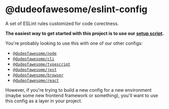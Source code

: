 # @dudeofawesome/eslint-config

A set of ESLint rules customized for code corectness.

**The easiest way to get started with this project is to use our [setup script](https://www.npmjs.com/package/@dudeofawesome/create-configs).**

You're probably looking to use this with one of our other configs:

-   [`@dudeofawesome/node`](../eslint-config-node/README.md)
-   [`@dudeofawesome/cli`](../eslint-config-cli/README.md)
-   [`@dudeofawesome/typescript`](../eslint-config-typescript/README.md)
-   [`@dudeofawesome/jest`](../eslint-config-jest/README.md)
-   [`@dudeofawesome/browser`](../eslint-config-browser/README.md)
-   [`@dudeofawesome/react`](../eslint-config-react/README.md)

However, if you're trying to build a new config for a new environment (maybe some new frontend framework or something), you'll want to use this config as a layer in your project.
